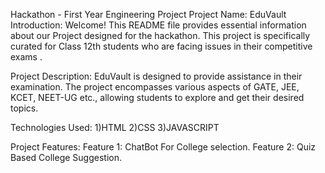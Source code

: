 Hackathon - First Year Engineering Project
Project Name: EduVault
Introduction:
Welcome! This README file provides essential information about our Project designed for the hackathon. This project is specifically curated for Class 12th students who are facing issues in their competitive exams .

Project Description:
EduVault is designed to provide assistance in their examination. The project encompasses various aspects of GATE, JEE, KCET, NEET-UG etc., allowing students to explore and get their desired topics.

Technologies Used:
1)HTML
2)CSS
3)JAVASCRIPT

Project Features:
Feature 1: ChatBot For College selection.
Feature 2: Quiz Based College Suggestion.
